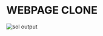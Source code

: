 # WEBPAGE CLONE

![sol output](https://github.com/arpita2105/page-template/assets/136358528/2b2641f6-f3a1-4c4c-a284-cf990752a5d5)
